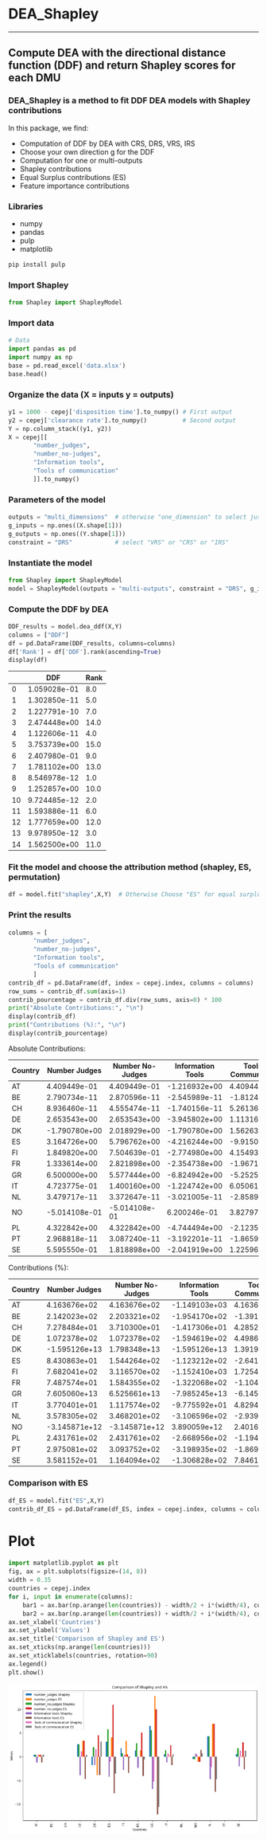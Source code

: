 # DEA_Shapley
---
Compute DEA with the directional distance function (DDF) and return Shapley scores for each DMU
---

### DEA_Shapley is a method to fit DDF DEA models with Shapley contributions

In this package, we find:

  * Computation of DDF by DEA with CRS, DRS, VRS, IRS
  * Choose your own direction g for the DDF
  * Computation for one or multi-outputs
  * Shapley contributions
  * Equal Surplus contributions (ES)
  * Feature importance contributions

### Libraries
* numpy
* pandas
* pulp
* matplotlib

```python
pip install pulp
```

### Import Shapley

```python
from Shapley import ShapleyModel
```

### Import data 

```python
# Data
import pandas as pd
import numpy as np
base = pd.read_excel('data.xlsx')
base.head()
```

### Organize the data (X = inputs y = outputs)

```python
y1 = 1000 - cepej['disposition time'].to_numpy() # First output
y2 = cepej['clearance rate'].to_numpy()          # Second output
Y = np.column_stack((y1, y2))
X = cepej[[
       "number_judges",
       "number_no-judges",
       "Information tools",
       "Tools of communication"
       ]].to_numpy()
```

### Parameters of the model

```python
outputs = "multi_dimensions"  # otherwise "one_dimension" to select just one output
g_inputs = np.ones((X.shape[1]))
g_outputs = np.ones((Y.shape[1]))
constraint = "DRS"            # select "VRS" or "CRS" or "IRS"
```

### Instantiate the model

```python
from Shapley import ShapleyModel
model = ShapleyModel(outputs = "multi-outputs", constraint = "DRS", g_inputs = g_inputs, g_outputs = g_outputs)
```

### Compute the DDF by DEA

```python
DDF_results = model.dea_ddf(X,Y)
columns = ["DDF"]
df = pd.DataFrame(DDF_results, columns=columns)
df['Rank'] = df['DDF'].rank(ascending=True)
display(df)
```
|    |          DDF          | Rank |
|----|-----------------------|------|
| 0  | 1.059028e-01          | 8.0  |
| 1  | 1.302850e-11          | 5.0  |
| 2  | 1.227791e-10          | 7.0  |
| 3  | 2.474448e+00          | 14.0 |
| 4  | 1.122606e-11          | 4.0  |
| 5  | 3.753739e+00          | 15.0 |
| 6  | 2.407980e-01          | 9.0  |
| 7  | 1.781102e+00          | 13.0 |
| 8  | 8.546978e-12          | 1.0  |
| 9  | 1.252857e+00          | 10.0 |
| 10 | 9.724485e-12          | 2.0  |
| 11 | 1.593886e-11          | 6.0  |
| 12 | 1.777659e+00          | 12.0 |
| 13 | 9.978950e-12          | 3.0  |
| 14 | 1.562500e+00          | 11.0 |


### Fit the model and choose the attribution method (shapley, ES, permutation)

```python
df = model.fit("shapley",X,Y)  # Otherwise Choose "ES" for equal surplus or "permutation" to compute the feature importance
```

### Print the results
```python
columns = [
       "number_judges",
       "number_no-judges",
       "Information tools",
       "Tools of communication"
       ]
contrib_df = pd.DataFrame(df, index = cepej.index, columns = columns)
row_sums = contrib_df.sum(axis=1)
contrib_pourcentage = contrib_df.div(row_sums, axis=0) * 100
print("Absolute Contributions:", "\n")
display(contrib_df)
print("Contributions (%):", "\n")
display(contrib_pourcentage)
```
Absolute Contributions:

| Country | Number Judges | Number No-Judges | Information Tools | Tools of Communication |
|---------|---------------|------------------|-------------------|------------------------|
| AT      | 4.409449e-01  | 4.409449e-01     | -1.216932e+00     | 4.409449e-01           |
| BE      | 2.790734e-11  | 2.870596e-11     | -2.545989e-11     | -1.812491e-11          |
| CH      | 8.936460e-11  | 4.555474e-11     | -1.740156e-11     | 5.261364e-12           |
| DE      | 2.653543e+00  | 2.653543e+00     | -3.945802e+00     | 1.113164e+00           |
| DK      | -1.790780e+00 | 2.018929e+00     | -1.790780e+00     | 1.562631e+00           |
| ES      | 3.164726e+00  | 5.796762e+00     | -4.216244e+00     | -9.915052e-01          |
| FI      | 1.849820e+00  | 7.504639e-01     | -2.774980e+00     | 4.154935e-01           |
| FR      | 1.333614e+00  | 2.821898e+00     | -2.354738e+00     | -1.967127e-02          |
| GR      | 6.500000e+00  | 5.577444e+00     | -6.824942e+00     | -5.252502e+00          |
| IT      | 4.723775e-01  | 1.400160e+00     | -1.224742e+00     | 6.050617e-01           |
| NL      | 3.479717e-11  | 3.372647e-11     | -3.021005e-11     | -2.858911e-11          |
| NO      | -5.014108e-01 | -5.014108e-01    | 6.200246e-01      | 3.827971e-01           |
| PL      | 4.322842e+00  | 4.322842e+00     | -4.744494e+00     | -2.123531e+00          |
| PT      | 2.968818e-11  | 3.087240e-11     | -3.192201e-11     | -1.865961e-11          |
| SE      | 5.595550e-01  | 1.818898e+00     | -2.041919e+00     | 1.225966e+00           |

Contributions (%):

| Country | Number Judges | Number No-Judges | Information Tools | Tools of Communication |
|---------|---------------|------------------|-------------------|------------------------|
| AT      | 4.163676e+02  | 4.163676e+02     | -1.149103e+03     | 4.163676e+02           |
| BE      | 2.142023e+02  | 2.203321e+02     | -1.954170e+02     | -1.391175e+02          |
| CH      | 7.278484e+01  | 3.710300e+01     | -1.417306e+01     | 4.285226e+00           |
| DE      | 1.072378e+02  | 1.072378e+02     | -1.594619e+02     | 4.498634e+01           |
| DK      | -1.595126e+13 | 1.798348e+13     | -1.595126e+13     | 1.391904e+13           |
| ES      | 8.430863e+01  | 1.544264e+02     | -1.123212e+02     | -2.641380e+01          |
| FI      | 7.682041e+02  | 3.116570e+02     | -1.152410e+03     | 1.725486e+02           |
| FR      | 7.487574e+01  | 1.584355e+02     | -1.322068e+02     | -1.104444e+00          |
| GR      | 7.605060e+13  | 6.525661e+13     | -7.985245e+13     | -6.145476e+13          |
| IT      | 3.770401e+01  | 1.117574e+02     | -9.775592e+01     | 4.829455e+01           |
| NL      | 3.578305e+02  | 3.468201e+02     | -3.106596e+02     | -2.939910e+02          |
| NO      | -3.145871e+12 | -3.145871e+12    | 3.890059e+12      | 2.401684e+12           |
| PL      | 2.431761e+02  | 2.431761e+02     | -2.668956e+02     | -1.194566e+02          |
| PT      | 2.975081e+02  | 3.093752e+02     | -3.198935e+02     | -1.869897e+02          |
| SE      | 3.581152e+01  | 1.164094e+02     | -1.306828e+02     | 7.846184e+01           |


### Comparison with ES
```python
df_ES = model.fit("ES",X,Y)
contrib_df_ES = pd.DataFrame(df_ES, index = cepej.index, columns = columns)
```

# Plot
```python
import matplotlib.pyplot as plt
fig, ax = plt.subplots(figsize=(14, 8))
width = 0.35  
countries = cepej.index
for i, input in enumerate(columns):
    bar1 = ax.bar(np.arange(len(countries)) - width/2 + i*(width/4), contrib_df[input], width/4, label=f'{input} Shapley')
    bar2 = ax.bar(np.arange(len(countries)) + width/2 + i*(width/4), contrib_df_ES[input], width/4, label=f'{input} ES')
ax.set_xlabel('Countries')
ax.set_ylabel('Values')
ax.set_title('Comparison of Shapley and ES')
ax.set_xticks(np.arange(len(countries)))
ax.set_xticklabels(countries, rotation=90)
ax.legend()
plt.show()
```
![Example Image](shapley.png)

